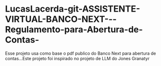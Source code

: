 # LucasLacerda-git-ASSISTENTE-VIRTUAL-BANCO-NEXT---Regulamento-para-Abertura-de-Contas-
Esse projeto usa como base o pdf publico do Banco Next para abertura de contas...Este projeto foi inspirado no projeto de LLM do Jones Granatyr
